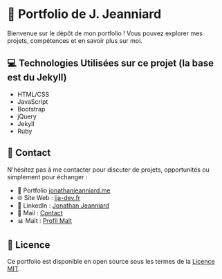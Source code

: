 # 🚀 Portfolio de J. Jeanniard

Bienvenue sur le dépôt de mon portfolio ! Vous pouvez explorer mes projets, compétences et en savoir plus sur moi.

## 💻 Technologies Utilisées sur ce projet (la base est du Jekyll)

- HTML/CSS
- JavaScript
- Bootstrap
- jQuery
- Jekyll
- Ruby

## 📱 Contact

N'hésitez pas à me contacter pour discuter de projets, opportunités ou simplement pour échanger :

- 💼 Portfolio [jonathanjeanniard.me](https://jonathanjeanniard.me)
- 🌐 Site Web : [jja-dev.fr](https://jja-dev.fr)
- 👔 LinkedIn : [Jonathan Jeanniard](https://www.linkedin.com/in/jonathan-jeanniard/)
- 📧 Mail : [Contact](mailto:contact@jja-dev.fr)
- 📊 Malt : [Profil Malt](https://www.malt.fr/profile/jonathanjeanniard)

## 📜 Licence

Ce portfolio est disponible en open source sous les termes de la [Licence MIT](https://opensource.org/licenses/MIT).
